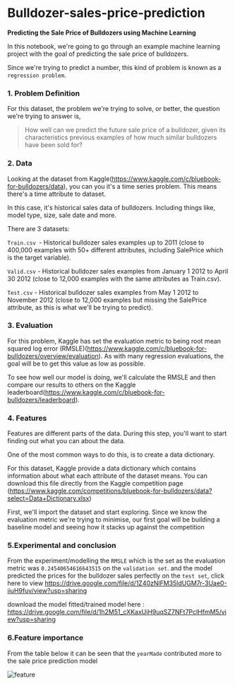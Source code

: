 # Bulldozer-sales-price-prediction

 **Predicting the Sale Price of Bulldozers using Machine Learning**
 
In this notebook, we're going to go through an example machine learning project with the goal of predicting the sale price of bulldozers.

Since we're trying to predict a number, this kind of problem is known as a `regression problem`.

### **1. Problem Definition** 

For this dataset, the problem we're trying to solve, or better, the question we're trying to answer is,

> How well can we predict the future sale price of a bulldozer, given its characteristics previous examples of how much similar bulldozers have been sold for?

### **2. Data**

Looking at the dataset from Kaggle(https://www.kaggle.com/c/bluebook-for-bulldozers/data), you can you it's a time series problem. This means there's a time attribute to dataset.

In this case, it's historical sales data of bulldozers. Including things like, model type, size, sale date and more.

There are 3 datasets:

`Train.csv `- Historical bulldozer sales examples up to 2011 (close to 400,000 examples with 50+ different attributes, including SalePrice which is the target variable).

`Valid.csv` - Historical bulldozer sales examples from January 1 2012 to April 30 2012 (close to 12,000 examples with the same attributes as Train.csv).

`Test.csv` - Historical bulldozer sales examples from May 1 2012 to November 2012 (close to 12,000 examples but missing the SalePrice attribute, as this is what we'll be trying to predict).

### **3. Evaluation**

For this problem, Kaggle has set the evaluation metric to being root mean squared log error (RMSLE)(https://www.kaggle.com/c/bluebook-for-bulldozers/overview/evaluation). As with many regression evaluations, the goal will be to get this value as low as possible.

To see how well our model is doing, we'll calculate the RMSLE and then compare our results to others on the Kaggle leaderboard(https://www.kaggle.com/c/bluebook-for-bulldozers/leaderboard).


### **4. Features**

Features are different parts of the data. During this step, you'll want to start finding out what you can about the data.

One of the most common ways to do this, is to create a data dictionary.

For this dataset, Kaggle provide a data dictionary which contains information about what each attribute of the dataset means. You can download this file directly from the Kaggle competition page (https://www.kaggle.com/competitions/bluebook-for-bulldozers/data?select=Data+Dictionary.xlsx)

First, we'll import the dataset and start exploring. Since we know the evaluation metric we're trying to minimise, our first goal will be building a baseline model and seeing how it stacks up against the competition



### **5.Experimental and conclusion**

From the experiment/modelling the `RMSLE` which is the set as the evaluation metric was `0.24540654616643515` on the `validation set`. and the model predicted the prices for the bulldozer sales perfectly on the `test set`, click here to view https://drive.google.com/file/d/1Z40zNlFM35ldUGM7r-3Uae0-iiuH9fuv/view?usp=sharing

download the model fitted/trained model here : https://drive.google.com/file/d/1h2M51_cXKaxUiH9uqSZ7NFt7PclHfmM5/view?usp=sharing

### 6.**Feature importance**
From the table below it can be seen that the `yearMade` contributed more to the sale price prediction model

![feature](https://user-images.githubusercontent.com/42388234/193078318-1a68408f-a59f-432e-9ce1-4861416ce66b.png)



